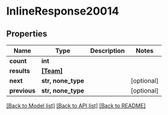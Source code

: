 # InlineResponse20014

## Properties
Name | Type | Description | Notes
------------ | ------------- | ------------- | -------------
**count** | **int** |  | 
**results** | [**[Team]**](Team.md) |  | 
**next** | **str, none_type** |  | [optional] 
**previous** | **str, none_type** |  | [optional] 

[[Back to Model list]](../README.md#documentation-for-models) [[Back to API list]](../README.md#documentation-for-api-endpoints) [[Back to README]](../README.md)


